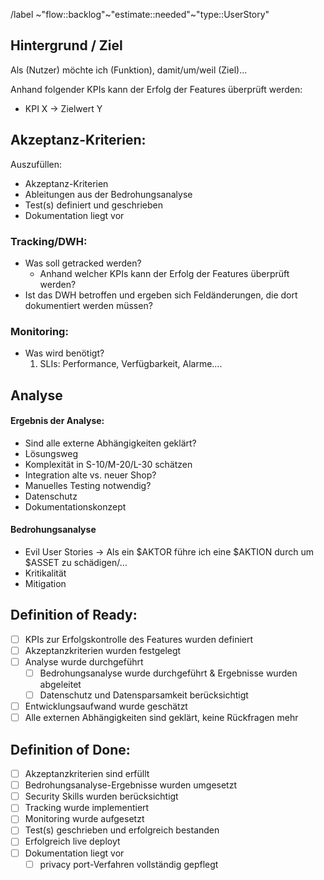 /label ~"flow::backlog"~"estimate::needed"~"type::UserStory"

## Hintergrund / Ziel

Als (Nutzer) möchte ich (Funktion), damit/um/weil (Ziel)...

Anhand folgender KPIs kann der Erfolg der Features überprüft werden:

- KPI X → Zielwert Y

## Akzeptanz-Kriterien:

Auszufüllen:

- Akzeptanz-Kriterien
- Ableitungen aus der Bedrohungsanalyse
- Test(s) definiert und geschrieben
- Dokumentation liegt vor

### Tracking/DWH:

- Was soll getracked werden?
  - Anhand welcher KPIs kann der Erfolg der Features überprüft werden?
- Ist das DWH betroffen und ergeben sich Feldänderungen, die dort dokumentiert werden müssen?

### Monitoring:

- Was wird benötigt?
  1. SLIs: Performance, Verfügbarkeit, Alarme….

## Analyse

#### Ergebnis der Analyse:

- Sind alle externe Abhängigkeiten geklärt?
- Lösungsweg
- Komplexität in S-10/M-20/L-30 schätzen
- Integration alte vs. neuer Shop?
- Manuelles Testing notwendig?
- Datenschutz
- Dokumentationskonzept

#### Bedrohungsanalyse

- Evil User Stories → Als ein $AKTOR führe ich eine $AKTION durch um $ASSET zu schädigen/…
- Kritikalität
- Mitigation

## Definition of Ready:

- [ ] KPIs zur Erfolgskontrolle des Features wurden definiert
- [ ] Akzeptanzkriterien wurden festgelegt
- [ ] Analyse wurde durchgeführt
  - [ ] Bedrohungsanalyse wurde durchgeführt & Ergebnisse wurden abgeleitet
  - [ ] Datenschutz und Datensparsamkeit berücksichtigt
- [ ] Entwicklungsaufwand wurde geschätzt
- [ ] Alle externen Abhängigkeiten sind geklärt, keine Rückfragen mehr

## Definition of Done:

- [ ] Akzeptanzkriterien sind erfüllt
- [ ] Bedrohungsanalyse-Ergebnisse wurden umgesetzt
- [ ] Security Skills wurden berücksichtigt
- [ ] Tracking wurde implementiert
- [ ] Monitoring wurde aufgesetzt
- [ ] Test(s) geschrieben und erfolgreich bestanden
- [ ] Erfolgreich live deployt
- [ ] Dokumentation liegt vor
  - [ ] privacy port-Verfahren vollständig gepflegt

